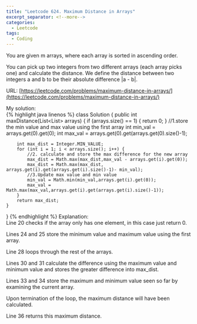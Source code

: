 ```yaml
---
title: "Leetcode 624. Maximum Distance in Arrays"
excerpt_separator: <!--more-->
categories:
  - Leetcode
tags:
  - Coding
---
```

You are given m arrays, where each array is sorted in ascending order. 

You can pick up two integers from two different arrays (each array picks one) and calculate the distance. We define the distance between two integers a and b to be their absolute difference |a - b|.  

URL: [https://leetcode.com/problems/maximum-distance-in-arrays/](https://leetcode.com/problems/maximum-distance-in-arrays/)

My solution:  
{% highlight java linenos %}
class Solution {
    public int maxDistance(List<List<Integer>> arrays) {
        if (arrays.size() == 1) {
            return 0;
        }
		//1.store the min value and max value using the first array
        int min_val = arrays.get(0).get(0);
        int max_val = arrays.get(0).get(arrays.get(0).size()-1);
        
        int max_dist = Integer.MIN_VALUE;
        for (int i = 1; i < arrays.size(); i++) {
            //2. calculate and store the max difference for the new array
            max_dist = Math.max(max_dist,max_val - arrays.get(i).get(0));
            max_dist = Math.max(max_dist, arrays.get(i).get(arrays.get(i).size()-1)- min_val);
            //3.Update max value and min value
            min_val = Math.min(min_val,arrays.get(i).get(0));
            max_val = Math.max(max_val,arrays.get(i).get(arrays.get(i).size()-1));
        }
        return max_dist;
    }
}
{% endhighlight %}
Explanation:  
Line 20 checks if the array only has one element, in this case just return 0.

Lines 24 and 25 store the minimum value and maximum value using the first array.

Line 28 loops through the rest of the arrays.

Lines 30 and 31 calculate the difference using the maximum value and minimum value and stores the greater difference into max_dist.

Lines 33 and 34 store the maximum and minimum value seen so far by examining the current array.

Upon termination of the loop, the maximum distance will have been calculated.

Line 36 returns this maximum distance.
